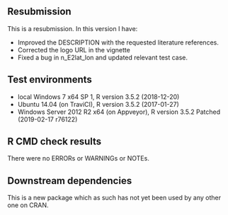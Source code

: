 ## Resubmission
This is a resubmission. In this version I have:

* Improved the DESCRIPTION with the requested literature references.
* Corrected the logo URL in the vignette
* Fixed a bug in n_E2lat_lon and updated relevant test case.

## Test environments
* local Windows 7 x64 SP 1, R version 3.5.2 (2018-12-20)
* Ubuntu 14.04 (on TraviCI), R version 3.5.2 (2017-01-27)
* Windows Server 2012 R2 x64 (on Appveyor), R version 3.5.2 Patched (2019-02-17 r76122)

## R CMD check results
There were no ERRORs or WARNINGs or NOTEs.

## Downstream dependencies
This is a new package which as such has not yet been used by any other one on CRAN.
